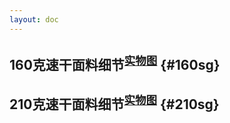 ```yaml
---
layout: doc
---
```

<!-- <Swiper :imagePaths="imagePaths" :stringFClothingName='stringFClothingName[0]' /> -->

## 160克速干面料细节<sup>[实物图](./physical-map.md#160sg)</sup> {#160sg}
<SwiperZoom :imagePaths="suGanDetails" :VideoPath="suGanVideoPath" FabricVideo="160克速干视频"/>

## 210克速干面料细节<sup>[实物图](./physical-map.md#210sg)</sup> {#210sg}
<SwiperZoom :imagePaths="MoDaiErDetails" />




<script setup>

//160速干
const suGanDetails = [
  '/else/实物图/面料细节/160克速干/1.png',
  '/else/实物图/面料细节/160克速干/2.png',
];
const suGanVideoPath= [
  '/else/实物图/面料细节/160克速干/160克速干面料视频.mp4',
]

const MoDaiErDetails = [
  '/else/实物图/面料细节/160克速干/1.png',
  '/else/实物图/面料细节/160克速干/2.png',
];

// const stringFClothingName = [
//   '160克速干翻领短袖',
// ]
// const images = import.meta.glob('/else/实物图/衣服/160克速干翻领/*.jpg', { eager: true });
// 提取图片路径数组
// const imagePaths = Object.keys(images);

</script>


